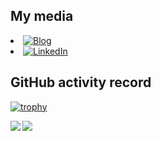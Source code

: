 <!--
How to make profile ReadMe
https://docs.github.com/ja/account-and-profile/setting-up-and-managing-your-github-profile/customizing-your-profile/managing-your-profile-readme
-->

## My media
<li><a href="https://tutti-hobbyist.github.io/hugo_blog/"><img src="https://img.shields.io/badge/blog--_.svg?style=social&logo=blogger" alt="Blog"></a></li>
<li><a href="https://www.linkedin.com/in/tutti-hobbyist/"><img src="https://img.shields.io/badge/LinkedIn--_.svg?style=social&logo=linkedin" alt="LinkedIn"></a></li>

## GitHub activity record
[![trophy](https://github-profile-trophy.vercel.app/?username=tutti-hobbyist)](https://github.com/tutti-hobbyist/github-profile-trophy)

<a href="https://github.com/anuraghazra/github-readme-stats">
  <img align="left" src="https://github-readme-stats.vercel.app/api?username=tutti-hobbyist&count_private=true&show_icons=true" />
</a>

<a href="https://github.com/anuraghazra/github-readme-stats">
  <img align="left" src="https://github-readme-stats.vercel.app/api/top-langs/?username=tutti-hobbyist&langs_count=5&hide=html,css,scss" />
</a>
